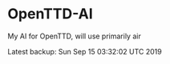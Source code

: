 # OpenTTD-AI
My AI for OpenTTD, will use primarily air

Latest backup: Sun Sep 15 03:32:02 UTC 2019
